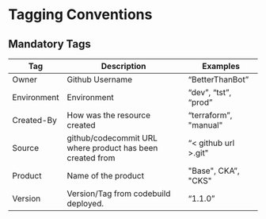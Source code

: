 # Tagging Conventions
## Mandatory Tags
| Tag | Description | Examples |
| --- | --- | --- |
| Owner | Github Username | “BetterThanBot” |
| Environment | Environment | “dev”, “tst”, “prod” |
| Created-By | How was the resource created | “terraform”, "manual" |
| Source | github/codecommit URL where product has been created from | “< github url >.git" |
| Product | Name of the product | "Base", CKA”, "CKS" |
| Version | Version/Tag from codebuild deployed. | “1.1.0” |




